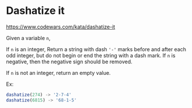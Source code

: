 # Dashatize it

https://www.codewars.com/kata/dashatize-it

Given a variable `n`,

If `n` is an integer, Return a string with dash `'-'` marks before and after each odd integer, but do not begin or end the string with a dash mark. If `n` is negative, then the negative sign should be removed.

If `n` is not an integer, return an empty value.

Ex:

```javascript
dashatize(274) -> '2-7-4'
dashatize(6815) -> '68-1-5'
```
